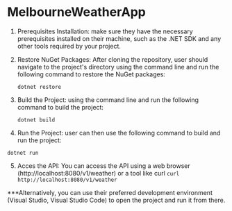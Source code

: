 # MelbourneWeatherApp

1. Prerequisites Installation:
make sure they have the necessary prerequisites installed on their machine, such as the .NET SDK and any other tools required by your project.

2. Restore NuGet Packages:
After cloning the repository, user should navigate to the project's directory using the command line and run the following command to restore the NuGet packages:

    <code>dotnet restore</code>

3. Build the Project:
using the command line and run the following command to build the project:

   <code>dotnet build</code>

4. Run the Project:
user can then use the following command to build and run the project:

  <code>dotnet run</code>

5. Acces the API:
You can access the API using a web browser (http://localhost:8080/v1/weather) or a tool like curl <code>curl http://localhost:8080/v1/weather</code>

***Alternatively, you can use their preferred development environment (Visual Studio, Visual Studio Code) to open the project and run it from there.
